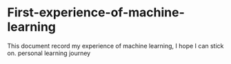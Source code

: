 # First-experience-of-machine-learning
This document record my experience of machine learning, I hope I can stick on.
personal learning journey
